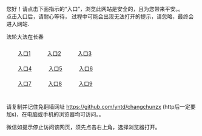 您好！请点击下面指示的“入口”，浏览此网站是安全的，且为您带来平安。。 <br/>
点击入口后，请耐心等待， 过程中可能会出现无法打开的提示，请忽略，最终会进入网站. </br>

法轮大法在长春<br/>
<div style="padding:10px"><a style="margin:20px" target="_blank" href="https://d1lbf73n3jdvx7.cloudfront.net/2Qpsp?ycnabypu" id="ccLink1" rel="nofollow">入口1</a> <a target="_blank" style="margin:20px" href="https://d34laumun0kraq.cloudfront.net/2Qpsp?igjoa" id="ccLink2" rel="nofollow">入口2</a> <a style="margin:20px" target="_blank" href="https://d14pfxcct0twb8.cloudfront.net/2Qpsp?rhdhymxa" id="ccLink3" rel="nofollow">入口3</a></div>

<div style="padding:10px" ><a style="margin:20px" target="_blank" href="https://d1lbf73n3jdvx7.cloudfront.net/2Qpsp?ycnabypu" id="ccLink4" rel="nofollow">入口4</a> <a style="margin:20px" href="https://d34laumun0kraq.cloudfront.net/2Qpsp?igjoa" target="_blank" id="ccLink5" rel="nofollow">入口5</a> <a style="margin:20px" href="https://d14pfxcct0twb8.cloudfront.net/2Qpsp?rhdhymxa" target="_blank" id="ccLink6" rel="nofollow">入口6</a></div>

<div style="padding:10px"><a style="margin:20px" target="_blank" href="https://d1lbf73n3jdvx7.cloudfront.net/2Qpsp?ycnabypu" id="ccLink7" rel="nofollow">入口7</a> <a style="margin:20px" href="https://d34laumun0kraq.cloudfront.net/2Qpsp?igjoa" target="_blank" id="ccLink8" rel="nofollow">入口8</a> <a style="margin:20px" target="_blank" href="https://d14pfxcct0twb8.cloudfront.net/2Qpsp?rhdhymxa" id="ccLink9" rel="nofollow">入口9</a></div>

<br/>



请复制并记住免翻墙网址 https://github.com/yntd/changchunzx (http后一定要加s)，在电脑或手机的浏览器均可访问。。<br/>

微信如提示停止访问该网页，须先点击右上角，选择浏览器打开。
